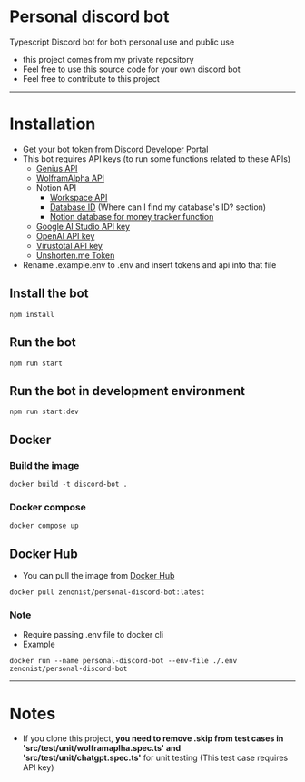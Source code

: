 # Personal discord bot
Typescript Discord bot for both personal use and public use
- this project comes from my private repository
- Feel free to use this source code for your own discord bot
- Feel free to contribute to this project
---
# Installation
- Get your bot token from [Discord Developer Portal](https://discord.com/developers/applications)
- This bot requires API keys (to run some functions related to these APIs)
  - [Genius API](https://genius.com/api-clients)
  - [WolframAlpha API](https://developer.wolframalpha.com/portal/myapps/)
  - Notion API
    - [Workspace API](https://www.notion.so/my-integrations)
    - [Database ID](https://developers.notion.com/docs/working-with-databases) (Where can I find my database's ID? section)
    - [Notion database for money tracker function](./src/documents/notion_money_tracker.md)
  - [Google AI Studio API key](https://makersuite.google.com/app/apikey)
  - [OpenAI API key](https://platform.openai.com/api-keys)
  - [Virustotal API key](https://www.virustotal.com/gui/user/lunarfragment/apikey)
  - [Unshorten.me Token](https://unshorten.me/social_accounts/profile)
- Rename .example.env to .env and insert tokens and api into that file
## Install the bot
```
npm install
```
## Run the bot
```
npm run start
```
## Run the bot in development environment
```
npm run start:dev
```
## Docker
### Build the image
```
docker build -t discord-bot .
```
### Docker compose
```
docker compose up
```
## Docker Hub
- You can pull the image from [Docker Hub](https://hub.docker.com/repository/docker/zenonist/personal-discord-bot/general)
```
docker pull zenonist/personal-discord-bot:latest
```
### Note
- Require passing .env file to docker cli
- Example
```
docker run --name personal-discord-bot --env-file ./.env zenonist/personal-discord-bot
```


---
# Notes
- If you clone this project, **you need to remove .skip from test cases in 'src/test/unit/wolframaplha.spec.ts' and 'src/test/unit/chatgpt.spec.ts'** for unit testing (This test case requires API key)